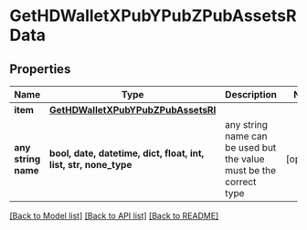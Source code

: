 # GetHDWalletXPubYPubZPubAssetsRData


## Properties
Name | Type | Description | Notes
------------ | ------------- | ------------- | -------------
**item** | [**GetHDWalletXPubYPubZPubAssetsRI**](GetHDWalletXPubYPubZPubAssetsRI.md) |  | 
**any string name** | **bool, date, datetime, dict, float, int, list, str, none_type** | any string name can be used but the value must be the correct type | [optional]

[[Back to Model list]](../README.md#documentation-for-models) [[Back to API list]](../README.md#documentation-for-api-endpoints) [[Back to README]](../README.md)


